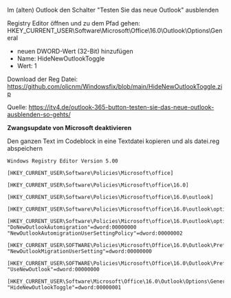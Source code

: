 Im (alten) Outlook den Schalter "Testen Sie das neue Outlook" ausblenden

Registry Editor öffnen und zu dem Pfad gehen:
<ode>HKEY_CURRENT_USER\Software\Microsoft\Office\16.0\Outlook\Options\General</code>
- neuen DWORD-Wert (32-Bit) hinzufügen
- Name: HideNewOutlookToggle
- Wert: 1

Download der Reg Datei: https://github.com/olicnm/Windowsfix/blob/main/HideNewOutlookToggle.zip



Quelle: https://itv4.de/outlook-365-button-testen-sie-das-neue-outlook-ausblenden-so-gehts/


**__Zwangsupdate von Microsoft deaktivieren__**

Den ganzen Text im Codeblock in eine Textdatei kopieren und als datei.reg abspeichern

```
Windows Registry Editor Version 5.00

[HKEY_CURRENT_USER\Software\Policies\Microsoft\office]

[HKEY_CURRENT_USER\Software\Policies\Microsoft\office\16.0]

[HKEY_CURRENT_USER\Software\Policies\Microsoft\office\16.0\outlook]

[HKEY_CURRENT_USER\Software\Policies\Microsoft\office\16.0\outlook\options]

[HKEY_CURRENT_USER\Software\Policies\Microsoft\office\16.0\outlook\options\general]
"DoNewOutlookAutomigration"=dword:00000000
"NewOutlookAutomigrationUserSettingPolicy"=dword:00000002

[HKEY_CURRENT_USER\SOFTWARE\Policies\Microsoft\Office\16.0\Outlook\Preferences]
"NewOutlookMigrationUserSetting"=dword:00000000

[HKEY_CURRENT_USER\SOFTWARE\Policies\Microsoft\Office\16.0\Outlook\Preferences]
"UseNewOutlook"=dword:00000000

[HKEY_CURRENT_USER\Software\Microsoft\Office\16.0\Outlook\Options\General]
"HideNewOutlookToggle"=dword:00000001
```
